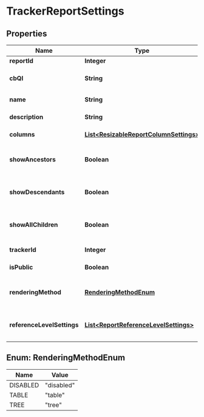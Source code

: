 

# TrackerReportSettings

## Properties

Name | Type | Description | Notes
------------ | ------------- | ------------- | -------------
**reportId** | **Integer** | Id of a report |  [optional]
**cbQl** | **String** | CbQL query string of the report. | 
**name** | **String** | Name of the report. | 
**description** | **String** | Description of the report. | 
**columns** | [**List&lt;ResizableReportColumnSettings&gt;**](ResizableReportColumnSettings.md) | Column definitions. | 
**showAncestors** | **Boolean** | Indicator to show the ancestors of a result item. |  [optional]
**showDescendants** | **Boolean** | Indicator to show the descendants of a result item. |  [optional]
**showAllChildren** | **Boolean** | Indicator to ability to collapse/expand all child items. |  [optional]
**trackerId** | **Integer** | Parent tracker id. |  [optional]
**isPublic** | **Boolean** | Public report indicator. | 
**renderingMethod** | [**RenderingMethodEnum**](#RenderingMethodEnum) | Rendering method for Intelligent Table View. |  [optional]
**referenceLevelSettings** | [**List&lt;ReportReferenceLevelSettings&gt;**](ReportReferenceLevelSettings.md) | Reference level setting for Intelligent Table View. |  [optional]



## Enum: RenderingMethodEnum

Name | Value
---- | -----
DISABLED | &quot;disabled&quot;
TABLE | &quot;table&quot;
TREE | &quot;tree&quot;



